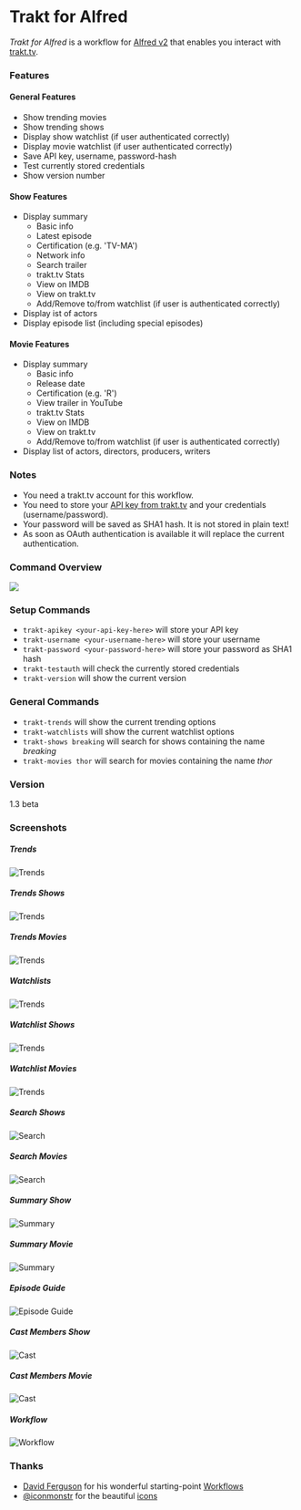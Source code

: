 # Trakt for Alfred
*Trakt for Alfred* is a workflow for [Alfred v2] that enables you interact with [trakt.tv]. 

### Features
#### General Features
 - Show trending movies
 - Show trending shows
 - Display show watchlist (if user authenticated correctly)
 - Display movie watchlist (if user authenticated correctly)
 - Save API key, username, password-hash
 - Test currently stored credentials
 - Show version number

#### Show Features
 - Display summary
    - Basic info
    - Latest episode
    - Certification (e.g. 'TV-MA')
    - Network info
    - Search trailer
    - trakt.tv Stats
    - View on IMDB
    - View on trakt.tv
    - Add/Remove to/from watchlist (if user is authenticated correctly)
 - Display ist of actors
 - Display episode list (including special episodes)

#### Movie Features
 - Display summary
    - Basic info
    - Release date
    - Certification (e.g. 'R')
    - View trailer in YouTube
    - trakt.tv Stats
    - View on IMDB
    - View on trakt.tv
    - Add/Remove to/from watchlist (if user is authenticated correctly)
 - Display list of actors, directors, producers, writers

### Notes
 - You need a trakt.tv account for this workflow. 
 - You need to store your [API key from trakt.tv] and your credentials (username/password).
 - Your password will be saved as SHA1 hash. It is not stored in plain text!
 - As soon as OAuth authentication is available it will replace the current authentication.

### Command Overview
![][commands]

### Setup Commands
 - `trakt-apikey <your-api-key-here>` will store your API key
 - `trakt-username <your-username-here>` will store your username
 - `trakt-password <your-password-here>` will store your password as SHA1 hash
 - `trakt-testauth` will check the currently stored credentials
 - `trakt-version` will show the current version

### General Commands
 - `trakt-trends` will show the current trending options
 - `trakt-watchlists` will show the current watchlist options
 - `trakt-shows breaking` will search for shows containing the name *breaking*
 - `trakt-movies thor` will search for movies containing the name *thor*

### Version
1.3 beta

### Screenshots
##### Trends
![Trends][screenshot_trends]

##### Trends Shows
![Trends][screenshot_trends_shows]

##### Trends Movies
![Trends][screenshot_trends_movies]

##### Watchlists
![Trends][screenshot_watchlists]

##### Watchlist Shows
![Trends][screenshot_watchlist_shows]

##### Watchlist Movies
![Trends][screenshot_watchlist_movies]

##### Search Shows
![Search][screenshot_search_shows]

##### Search Movies
![Search][screenshot_search_movies]

##### Summary Show
![Summary][screenshot_summary_show]

##### Summary Movie
![Summary][screenshot_summary_movie]

##### Episode Guide
![Episode Guide][screenshot_epguide]

##### Cast Members Show
![Cast][screenshot_cast_show]

##### Cast Members Movie
![Cast][screenshot_cast_movie]

##### Workflow
![Workflow][screenshot_workflow]

### Thanks
 - [David Ferguson] for his wonderful starting-point [Workflows]
 - [@iconmonstr] for the beautiful [icons]

[Alfred v2]:http://www.alfredapp.com/
[API key from trakt.tv]:http://trakt.tv/settings/api
[trakt.tv]:http://trakt.tv/
[Profile -> Settings -> API]:http://trakt.tv/settings/api
[David Ferguson]:http://dferg.us/workflows-class/
[Workflows]:https://github.com/jdfwarrior/Workflows
[@iconmonstr]:https://twitter.com/iconmonstr
[icons]:http://iconmonstr.com/
[commands]:https://dl.dropboxusercontent.com/u/2188000/traktforalfred/commands.png
[screenshot_summary_show]:https://dl.dropboxusercontent.com/u/2188000/traktforalfred/summary_show.png
[screenshot_summary_movie]:https://dl.dropboxusercontent.com/u/2188000/traktforalfred/summary_movie.png
[screenshot_search_shows]:https://dl.dropboxusercontent.com/u/2188000/traktforalfred/search_shows.png
[screenshot_search_movies]:https://dl.dropboxusercontent.com/u/2188000/traktforalfred/search_movies.png
[screenshot_trends]:https://dl.dropboxusercontent.com/u/2188000/traktforalfred/trends.png
[screenshot_trends_shows]:https://dl.dropboxusercontent.com/u/2188000/traktforalfred/trends_shows.png
[screenshot_trends_movies]:https://dl.dropboxusercontent.com/u/2188000/traktforalfred/trends_movies.png
[screenshot_watchlists]:https://dl.dropboxusercontent.com/u/2188000/traktforalfred/watchlists.png
[screenshot_watchlist_shows]:https://dl.dropboxusercontent.com/u/2188000/traktforalfred/watchlist_shows.png
[screenshot_watchlist_movies]:https://dl.dropboxusercontent.com/u/2188000/traktforalfred/watchlist_movies.png
[screenshot_epguide]:https://dl.dropboxusercontent.com/u/2188000/traktforalfred/epguide.png
[screenshot_cast_show]:https://dl.dropboxusercontent.com/u/2188000/traktforalfred/cast_show.png
[screenshot_cast_movie]:https://dl.dropboxusercontent.com/u/2188000/traktforalfred/cast_movie.png
[screenshot_workflow]:https://dl.dropboxusercontent.com/u/2188000/traktforalfred/workflow.png
